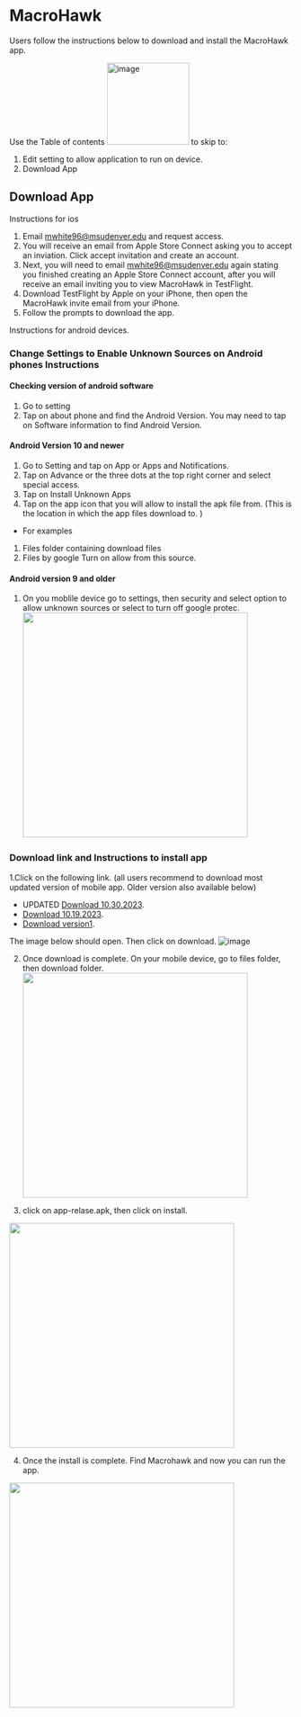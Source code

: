 # MacroHawk
Users follow the instructions below to download and install the MacroHawk app. 

Use the Table of contents <img width="146" alt="image" src="https://github.com/Fall-2023-CS-Senior-Experience/MarcoHawk-Users/assets/89881902/82b593ed-e04b-4c0a-b3a1-b703ffae7b48"> to skip to:

1. Edit setting to allow application to run on device.
2. Download App
   
## Download App 
Instructions for ios
1. Email mwhite96@msudenver.edu and request access.
2. You will receive an email from Apple Store Connect asking you to accept an inviation. Click accept invitation and create an account.
3. Next, you will need to email mwhite96@msudenver.edu again stating you finished creating an Apple Store Connect account, after you will receive an email inviting you to view MacroHawk in TestFlight.
4. Download TestFlight by Apple on your iPhone, then open the MacroHawk invite email from your iPhone.
5. Follow the prompts to download the app.

Instructions for android devices.

### Change Settings to Enable Unknown Sources on Android phones Instructions
	
#### Checking version of android software 
1. Go to setting
2. Tap on about phone and find the Android Version. You may need to tap on Software information to find Android Version.

#### Android Version 10 and newer

1. Go to Setting and tap on App or Apps and Notifications.
2. Tap on Advance or the three dots at the top right corner and select special access.
3. Tap on Install Unknown Apps
4. Tap on the app icon that you will allow to install the apk file from.  (This is the location in which the app files download to. )
* For examples
1. Files folder containing download files
2. Files by google
Turn on allow from this source. 

#### Android version 9 and older
1. On you moblile device go to settings, then security and select option to allow unknown sources or select to turn off google protec. <img src="https://github.com/Fall-2023-CS-Senior-Experience/MacroHawk/assets/91153874/330ecd6f-f286-4b12-a623-3c963300136a" width="400" height="400">


### Download link and Instructions to install app
1.Click on the following link. (all users recommend to download most updated version of mobile app.  Older version also available below)
* UPDATED [Download 10.30.2023](https://drive.google.com/file/d/1ZmGEpCt3bEPQ_fuALTFjSl4D8LYAu5_v/view?usp=sharing).
*  [Download 10.19.2023](https://drive.google.com/file/d/1olQ3rlMi9m2UT0O0oa8BUM0Q2tPOvt8k/view?usp=share_link). 
* [Download version1](https://drive.google.com/file/d/1L0uIZzmMTOnPJpXzy99KQKv4aw0KCEfr/view?usp=sharing). 

The image below should open. Then click on download. ![image](https://github.com/Fall-2023-CS-Senior-Experience/MacroHawk/assets/91153874/fdc64943-b90d-4d12-85b5-dc038d638f92)

2. Once download is complete. On your mobile device, go to files folder, then download folder. <img src="https://github.com/Fall-2023-CS-Senior-Experience/MacroHawk/assets/91153874/6f1a57eb-9917-4d9a-9a02-6d21abf44c1f" width="400" height="400"> 

3. click on app-relase.apk, then click on install.
<img src="https://github.com/Fall-2023-CS-Senior-Experience/MacroHawk/assets/91153874/49baaf56-0a77-4035-a53c-385a092c7def" width="400" height="400">

4. Once the install is complete. Find Macrohawk and now you can run the app.
<img src="https://github.com/Fall-2023-CS-Senior-Experience/MacroHawk/assets/91153874/ecab3952-9ac9-459f-9b08-89f45be50fa8" width="400" height="400">
